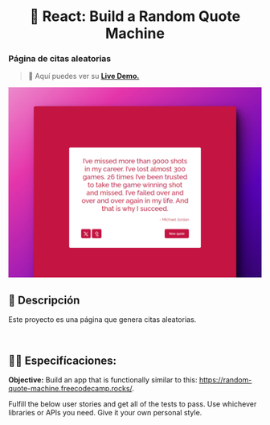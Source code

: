 <div align='center'>

# 🎨 React: Build a Random Quote Machine

</div>

### Página de citas aleatorias

> 🧩 Aquí puedes ver su [**Live Demo.**](https://random-quote-machine-abrahamgalue.netlify.app/)

![vista-previa](public/preview/01-page-preview.jpg)

## 🚀 Descripción

Este proyecto es una página que genera citas aleatorias.

<br>

## 🧞‍♂️ Especifícaciones:

**Objective:** Build an app that is functionally similar to this: https://random-quote-machine.freecodecamp.rocks/.

Fulfill the below user stories and get all of the tests to pass. Use whichever libraries or APIs you need. Give it your own personal style.
